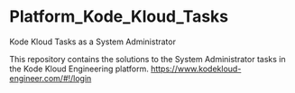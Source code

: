 # Platform_Kode_Kloud_Tasks
Kode Kloud Tasks as a System Administrator

This repository contains the solutions to the System Administrator tasks in the Kode Kloud Engineering platform.
https://www.kodekloud-engineer.com/#!/login


